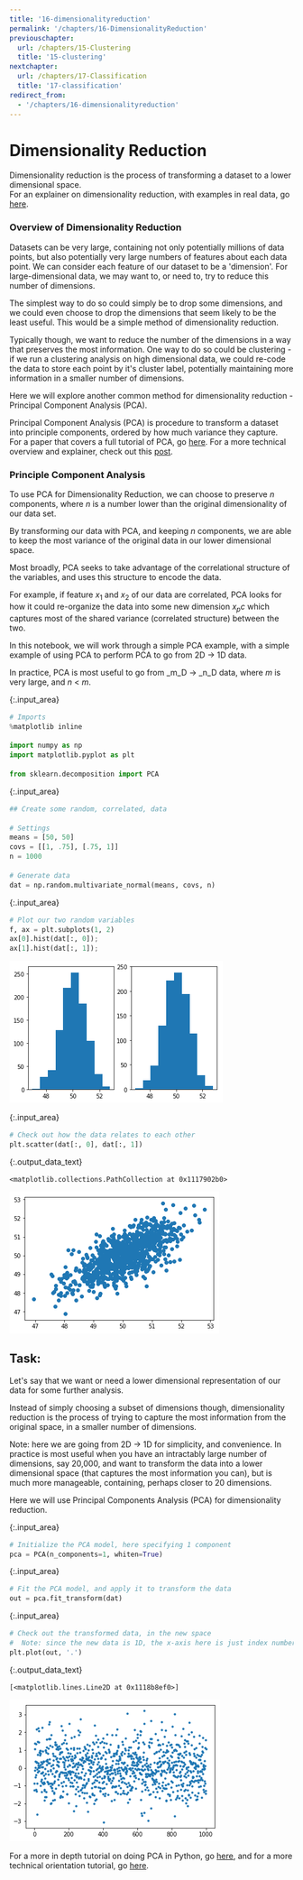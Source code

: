 ```yaml
---
title: '16-dimensionalityreduction'
permalink: '/chapters/16-DimensionalityReduction'
previouschapter:
  url: /chapters/15-Clustering
  title: '15-clustering'
nextchapter:
  url: /chapters/17-Classification
  title: '17-classification'
redirect_from:
  - '/chapters/16-dimensionalityreduction'
---
```


# Dimensionality Reduction

<div class="alert alert-success">
Dimensionality reduction is the process of transforming a dataset to a lower dimensional space. 
</div>

<div class="alert alert-info">
For an explainer on dimensionality reduction, with examples in real data, go
<a href="http://colah.github.io/posts/2014-10-Visualizing-MNIST/" class="alert-link">here</a>.
</div>

### Overview of Dimensionality Reduction

Datasets can be very large, containing not only potentially millions of data points, but also potentially very large numbers of features about each data point. We can consider each feature of our dataset to be a 'dimension'. For large-dimensional data, we may want to, or need to, try to reduce this number of dimensions. 

The simplest way to do so could simply be to drop some dimensions, and we could even choose to drop the dimensions that seem likely to be the least useful. This would be a simple method of dimensionality reduction. 

Typically though, we want to reduce the number of the dimensions in a way that preserves the most information. One way to do so could be clustering - if we run a clustering analysis on high dimensional data, we could re-code the data to store each point by it's cluster label, potentially maintaining more information in a smaller number of dimensions. 

Here we will explore another common method for dimensionality reduction - Principal Component Analysis (PCA). 

<div class="alert alert-success">
Principal Component Analysis (PCA) is procedure to transform a dataset into principle components, ordered by how much variance they capture.
</div>

<div class="alert alert-info">
For a paper that covers a full tutorial of PCA, go 
<a href="https://arxiv.org/pdf/1404.1100.pdf" class="alert-link">here</a>.
For a more technical overview and explainer, check out this 
<a href="http://alexhwilliams.info/itsneuronalblog/2016/03/27/pca/" class="alert-link">post</a>.
</div>

### Principle Component Analysis

To use PCA for Dimensionality Reduction, we can choose to preserve _n_ components, where _n_ is a number lower than the original dimensionality of our data set. 

By transforming our data with PCA, and keeping _n_ components, we are able to keep the most variance of the original data in our lower dimensional space.

Most broadly, PCA seeks to take advantage of the correlational structure of the variables, and uses this structure to encode the data. 

For example, if feature $x_1$ and $x_2$ of our data are correlated, PCA looks for how it could re-organize the data into some new dimension $x_pc$ which captures most of the shared variance (correlated structure) between the two. 

In this notebook, we will work through a simple PCA example, with a simple example of using PCA to perform PCA to go from 2D -> 1D data. 

In practice, PCA is most useful to go from _m_D -> _n_D data, where _m_ is very large, and _n_ < _m_. 



{:.input_area}
```python
# Imports
%matplotlib inline

import numpy as np
import matplotlib.pyplot as plt

from sklearn.decomposition import PCA
```




{:.input_area}
```python
## Create some random, correlated, data

# Settings
means = [50, 50]
covs = [[1, .75], [.75, 1]]
n = 1000

# Generate data
dat = np.random.multivariate_normal(means, covs, n)
```




{:.input_area}
```python
# Plot our two random variables
f, ax = plt.subplots(1, 2)
ax[0].hist(dat[:, 0]);
ax[1].hist(dat[:, 1]);
```



![png](../images/chapters/16-DimensionalityReduction_7_0.png)




{:.input_area}
```python
# Check out how the data relates to each other
plt.scatter(dat[:, 0], dat[:, 1])
```





{:.output_data_text}
```
<matplotlib.collections.PathCollection at 0x1117902b0>
```




![png](../images/chapters/16-DimensionalityReduction_8_1.png)


## Task:

Let's say that we want or need a lower dimensional representation of our data for some further analysis. 

Instead of simply choosing a subset of dimensions though, dimensionality reduction is the process of trying to capture the most information from the original space, in a smaller number of dimensions.

Note: here we are going from 2D -> 1D for simplicity, and convenience. In practice is most useful when you have an intractably large number of dimensions, say 20,000, and want to transform the data into a lower dimensional space (that captures the most information you can), but is much more manageable, containing, perhaps closer to 20 dimensions. 

Here we will use Principal Components Analysis (PCA) for dimensionality reduction.



{:.input_area}
```python
# Initialize the PCA model, here specifying 1 component
pca = PCA(n_components=1, whiten=True)
```




{:.input_area}
```python
# Fit the PCA model, and apply it to transform the data
out = pca.fit_transform(dat)
```




{:.input_area}
```python
# Check out the transformed data, in the new space
#  Note: since the new data is 1D, the x-axis here is just index number
plt.plot(out, '.')
```





{:.output_data_text}
```
[<matplotlib.lines.Line2D at 0x1118b8ef0>]
```




![png](../images/chapters/16-DimensionalityReduction_12_1.png)


<div class="alert alert-info">
For a more in depth tutorial on doing PCA in Python, go
<a href="https://towardsdatascience.com/pca-using-python-scikit-learn-e653f8989e60" class="alert-link">here</a>,
and for a more technical orientation tutorial, go
<a href="http://sebastianraschka.com/Articles/2015_pca_in_3_steps.html" class="alert-link">here</a>.
</div>
